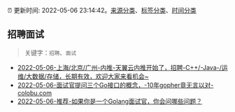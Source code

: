 :alarm_clock: 更新时间: 2022-05-06 23:14:42。[来源分类](../README.md)、[标签分类](../TAGS.md)、[时间分类](../TIMELINE.md)

## 招聘面试


> 关键字：`招聘`、`面试`



- [2022-05-06-上海/北京/广州-内推-天翼云内推开始了，招聘-C++/-Java-/运维/大数据/存储，长期有效，欢迎大家来看机会~](https://www.v2ex.com/t/851259) 
- [2022-05-06-面试官提问三个Go接口的概念，-10年gopher竟无言以对-colobu.com](https://blogread.cn/news/go.php?idItem=15067&url=https%3A%2F%2Fcolobu.com%2F2022%2F01%2F16%2Fthree-new-concepts-of-go-interface-since-1-18%2F%3Fcomefrom%3Dhttps%253A%252F%252Fblogread.cn%252Fnews%252F) 
- [2022-05-06-推荐-如果你是一个Golang面试官，你会问哪些问题？](https://toutiao.io/k/0acpnu3) 